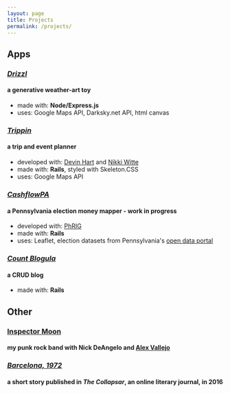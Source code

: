 ```yaml
---
layout: page
title: Projects
permalink: /projects/
---
```


## Apps

### *[Drizzl](http://drizzl.herokuapp.com)*
#### a generative weather-art toy
  * made with: **Node/Express.js**
  * uses: Google Maps API, Darksky.net API, html canvas

### *[Trippin](http://trippin-app.herokuapp.com)*
#### a trip and event planner
  * developed with: [Devin Hart](https://devin-hart.github.io/) and [Nikki Witte](https://nwitte4.github.io/)
  * made with: **Rails**, styled with Skeleton.CSS
  * uses: Google Maps API

### *[CashflowPA](https://github.com/phrig/cash_flow_pa)*
#### a Pennsylvania election money mapper - work in progress
  * developed with: [PhRIG](https://phrig.github.io/)
  * made with: **Rails**
  * uses: Leaflet, election datasets from Pennsylvania's [open data portal](https://data.pa.gov/)

### *[Count Blogula](http://countblogula.herokuapp.com)*
#### a CRUD blog
  * made with: **Rails**

## Other

### [Inspector Moon](http://inspectormoon.bandcamp.com)
#### my punk rock band with Nick DeAngelo and [Alex Vallejo](http://desperate.horse/)

### *[Barcelona, 1972](https://thecollapsar.org/the-collapsar-archive/2016/02/19/barcelona-1972-by-sandro-braidotti)*
#### a short story published in *The Collapsar*, an online literary journal, in 2016
